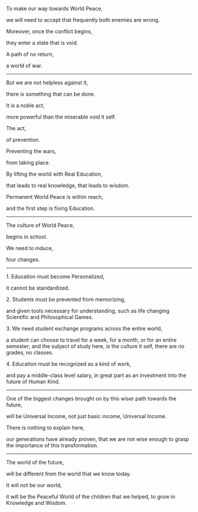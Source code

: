 To make our way towards World Peace,

we will need to accept that frequently both enemies are wrong.

Moreover, once the conflict begins,

they enter a state that is void.

A path of no return,

a world of war.

---

But we are not helpless against it,

there is something that can be done.

It is a noble act,

more powerful than the miserable void it self.

The act,

of prevention.

Preventing the wars,

from taking place.

By lifting the world with Real Education,

that leads to real knowledge, that leads to wisdom.

Permanent World Peace is within reach,

and the first step is fixing Education.

---

The culture of World Peace,

begins in school.

We need to induce,

four changes.

---

1\. Education must become Personalized,

it cannot be standardized.

2\. Students must be prevented from memorizing,

and given tools necessary for understanding, such as life changing Scientific and Philosophical Games.

3\. We need student exchange programs across the entire world,

a student can choose to travel for a week, for a month, or for an entire semester; and the subject of study here, is the culture it self, there are no grades, no classes.

4\. Education must be recognized as a kind of work,

and pay a middle-class level salary, in great part as an investment into the future of Human Kind.

---

One of the biggest changes brought on by this wiser path towards the future,

will be Universal Income, not just basic income, Universal Income.

There is nothing to explain here,

our generations have already proven, that we are not wise enough to grasp the importance of this transformation.

---

The world of the future,

will be different from the world that we know today.

It will not be our world,

it will be the Peaceful World of the children that we helped, to grow in Knowledge and Wisdom.
